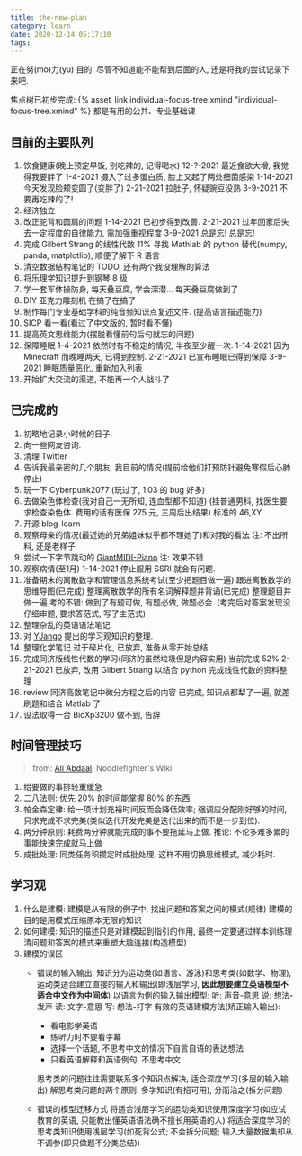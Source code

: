 ```yaml
---
title: the-new-plan
category: learn
date: 2020-12-14 05:17:10
tags:
---
```


正在努(mo)力(yu)
目的: 尽管不知道能不能帮到后面的人, 还是将我的尝试记录下来吧.


焦点树已初步完成: {% asset_link individual-focus-tree.xmind "individual-focus-tree.xmind" %}
都是有用的公共、专业基础课

<!-- more -->

## 目前的主要队列

1. 饮食健康(晚上预定早饭, 别吃辣的, 记得喝水)
   12-?-2021 最近食欲大增, 我觉得我要胖了
   1-4-2021 摄入了过多蛋白质, 脸上又起了两处细菌感染
   1-14-2021 今天发现脸颊变圆了(变胖了)
   2-21-2021 拉肚子, 怀疑豌豆没熟
   3-9-2021 不要再吃辣的了!
2. 经济独立
3. 改正驼背和圆肩的问题
   1-14-2021 已初步得到改善.
   2-21-2021 过年回家后失去一定程度的自律能力, 需加强重视程度
   3-9-2021 总是忘! 总是忘!
4. 完成 Gilbert Strang 的线性代数 11%
   寻找 Mathlab 的 python 替代(numpy, panda, matplotlib), 顺便了解下 R 语言
5. 清空数据结构笔记的 TODO, 还有两个我没理解的算法
6. 将乐理学知识提升到钢琴 8 级
7. 学一套军体操防身, 每天叠豆腐, 学会深潜...
   每天叠豆腐做到了
8.  DIY 亚克力雕刻机
    在搞了在搞了
9.  制作每门专业基础学科的纯音频知识点复述文件. (提高语言描述能力)
10. SICP 看一看(看过了中文版的, 暂时看不懂)
11. 提高英文思维能力(摆脱看懂前句后句就忘的问题)
12. 保障睡眠
    1-4-2021 依然时有不稳定的情况, 半夜至少醒一次.
    1-14-2021 因为 Minecraft 而晚睡两天, 已得到控制.
    2-21-2021 已宣布睡眠已得到保障
    3-9-2021 睡眠质量恶化, 重新加入列表
13. 开始扩大交流的渠道, 不能再一个人战斗了

## 已完成的

1. 初略地记录小时候的日子.
2. 向一些网友咨询.
3. 清理 Twitter
4. 告诉我最亲密的几个朋友, 我目前的情况(提前给他们打预防针避免寒假后心肺停止)
5. 玩一下 Cyberpunk2077 (玩过了, 1.03 的 bug 好多)
6. 去做染色体检查(我对自己一无所知, 连血型都不知道) (挂普通男科, 找医生要求检查染色体. 费用的话有医保 275 元, 三周后出结果)
   标准的 46,XY
7. 开源 blog-learn
8. 观察母亲的情况(最近她的兄弟姐妹似乎都不理她了)和对我的看法
   注: 不出所料, 还是老样子
9. 尝试一下字节跳动的 [GiantMIDI-Piano](https://github.com/bytedance/GiantMIDI-Piano)
   注: 效果不错
11. 观察病情(至1月)
    1-14-2021 停止服用 SSRI 就会有问题.
12. 准备期末的离散数学和管理信息系统考试(至少把题目做一遍)
    跟进离散数学的思维导图(已完成)
    整理离散数学的所有名词解释题并背诵(已完成)
    整理题目并做一遍
    考的不错: 做到了有题可做, 有题必做, 做题必会. (考完后对答案发现没仔细审题, 要求答范式, 写了主范式)
13. 整理杂乱的英语语法笔记
14. 对 [YJango](https://space.bilibili.com/344849038) 提出的学习观知识的整理.
16. 整理化学笔记
    过于碎片化, 已放弃, 准备从零开始总结
17. 完成同济版线性代数的学习(同济的虽然垃圾但是内容实用)
    当前完成 52%
    2-21-2021 已放弃, 改用 Gilbert Strang 以结合 python
    完成线性代数的资料整理
18. review 同济高数笔记中微分方程之后的内容
    已完成, 知识点都犁了一遍, 就差刷题和结合 Matlab 了
19. 设法取得一台 BioXp3200
    做不到, 告辞

## 时间管理技巧

> from: [Ali Abdaal](https://aliabdaal.com/); Noodlefighter's Wiki

1. 给要做的事排轻重缓急
2. 二八法则: 优先 20% 的时间能掌握 80% 的东西.
3. 帕金森定律: 给一项计划充裕时间反而会降低效率; 强调应分配刚好够的时间, 只求完成不求完美(类似迭代开发完美是迭代出来的而不是一步到位).
4. 两分钟原则: 耗费两分钟就能完成的事不要拖延马上做.
   推论: 不论多难多累的事能快速完成就马上做
5. 成批处理: 同类任务积攒定时成批处理, 这样不用切换思维模式, 减少耗时.

## 学习观

1. 什么是建模:
   建模是从有限的例子中, 找出问题和答案之间的模式(规律)
   建模的目的是用模式压缩原本无限的知识
2. 如何建模:
   知识的描述只是对建模起到指引的作用, 最终一定要通过样本训练理清问题和答案的模式来重塑大脑连接(构造模型)
3. 建模的误区
   * 错误的输入输出:
     知识分为运动类(如语言、游泳)和思考类(如数学、物理), 运动类适合建立直接的输入和输出(即浅层学习, **因此想要建立英语模型不适合中文作为中间体**)
     以语言为例的输入输出模型:
     听: 声音-意思
     说: 想法-发声
     读: 文字-意思
     写: 想法-打字
     有效的英语建模方法(矫正输入输出):
     * 看电影学英语
     * 练听力时不要看字幕
     * 选择一个话题, 不思考中文的情况下自言自语的表达想法
     * 只看英语解释和英语例句, 不思考中文
   
     思考类的问题往往需要联系多个知识点解决, 适合深度学习(多层的输入输出)
     解思考类问题的两个原则: 多学知识(有招可用), 分而治之(拆分问题)
   * 错误的模型迁移方式
     将适合浅层学习的运动类知识使用深度学习(如应试教育的英语, 只能教出懂英语语法确不擅长用英语的人)
     将适合深度学习的思考类知识使用浅层学习(如死背公式; 不会拆分问题; 输入大量数据集却从不调参(即只做题不分类总结))